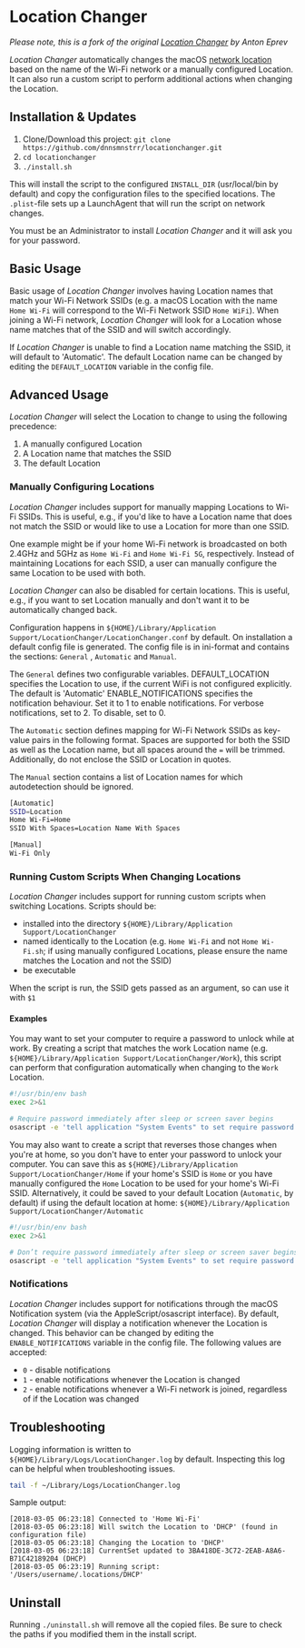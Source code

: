 # Location Changer

*Please note, this is a fork of the original [Location Changer](https://github.com/eprev/locationchanger) by Anton Eprev*

*Location Changer* automatically changes the macOS [network location](https://support.apple.com/en-us/HT202480)
based on the name of the Wi-Fi network or a manually configured Location. It can also run a custom script to perform
additional actions when changing the Location.


## Installation & Updates

1. Clone/Download this project: `git clone https://github.com/dnnsmnstrr/locationchanger.git`
1. `cd locationchanger`
1. `./install.sh`

This will install the script to the configured `INSTALL_DIR` (usr/local/bin by default) and copy the configuration files to the specified locations. The `.plist`-file sets up a LaunchAgent that will run the script on network changes.

You must be an Administrator to install *Location Changer* and it will ask you for your password.

## Basic Usage

Basic usage of *Location Changer* involves having Location names that match your Wi-Fi Network SSIDs
(e.g. a macOS Location with the name `Home Wi-Fi` will correspond to the Wi-Fi Network SSID `Home WiFi`).
When joining a Wi-Fi network, *Location Changer* will look for a Location whose name matches that of the
SSID and will switch accordingly.

If *Location Changer* is unable to find a Location name matching the SSID, it will default to 'Automatic'.
The default Location name can be changed by editing the `DEFAULT_LOCATION` variable in the config file.


## Advanced Usage

*Location Changer* will select the Location to change to using the following precedence:

1. A manually configured Location
2. A Location name that matches the SSID
3. The default Location


### Manually Configuring Locations

*Location Changer* includes support for manually mapping Locations to Wi-Fi SSIDs. This is useful, e.g., if
you'd like to have a Location name that does not match the SSID or would like to use a Location for more
than one SSID.

One example might be if your home Wi-Fi network is broadcasted on both 2.4GHz and 5GHz as `Home Wi-Fi`
and `Home Wi-Fi 5G`, respectively. Instead of maintaining Locations for each SSID, a user can manually
configure the same Location to be used with both.

*Location Changer* can also be disabled for certain locations. This is useful, e.g., if you want
to set Location manually and don't want it to be automatically changed back.

Configuration happens in `${HOME}/Library/Application Support/LocationChanger/LocationChanger.conf` by default.
On installation a default config file is generated.
The config file is in ini-format and contains the sections: `General` , `Automatic` and `Manual`.

The `General` defines two configurable variables.
DEFAULT_LOCATION specifies the Location to use, if the current WiFi is not configured explicitly. The default is 'Automatic'
ENABLE_NOTIFICATIONS specifies the notification behaviour. Set it to 1 to enable notifications. For verbose notifications,
set to 2. To disable, set to 0.

The `Automatic` section defines mapping for Wi-Fi Network SSIDs as key-value pairs in the following format.
Spaces are supported for both the SSID as well as the Location name, but all spaces around the `=` will be trimmed.
Additionally, do not enclose the SSID or Location in quotes.

The `Manual` section contains a list of Location names for which autodetection should be ignored.

```bash
[Automatic]
SSID=Location
Home Wi-Fi=Home
SSID With Spaces=Location Name With Spaces

[Manual]
Wi-Fi Only
```


### Running Custom Scripts When Changing Locations

*Location Changer* includes support for running custom scripts when switching Locations. Scripts
should be:

* installed into the directory `${HOME}/Library/Application Support/LocationChanger`
* named identically to the Location (e.g. `Home Wi-Fi` and not `Home Wi-Fi.sh`; if using manually configured Locations, please ensure the name matches the Location and not the SSID)
* be executable

When the script is run, the SSID gets passed as an argument, so can use it with `$1`

#### Examples

You may want to set your computer to require a password to unlock while at work. By creating a script that matches the work Location name (e.g. `${HOME}/Library/Application Support/LocationChanger/Work`), this script can perform that configuration automatically when changing to the `Work` Location.

```bash
#!/usr/bin/env bash
exec 2>&1

# Require password immediately after sleep or screen saver begins
osascript -e 'tell application "System Events" to set require password to wake of security preferences to true'
```

You may also want to create a script that reverses those changes when you're at home, so you don't have to enter your password to unlock your computer. You can save this as `${HOME}/Library/Application Support/LocationChanger/Home` if your home's SSID is `Home` or you have manually configured the `Home` Location to be used for your home's Wi-Fi SSID. Alternatively, it could be saved to your default Location (`Automatic`, by default) if using the default location at home: `${HOME}/Library/Application Support/LocationChanger/Automatic`

```bash
#!/usr/bin/env bash
exec 2>&1

# Don’t require password immediately after sleep or screen saver begins
osascript -e 'tell application "System Events" to set require password to wake of security preferences to false'
```

### Notifications

*Location Changer* includes support for notifications through the macOS Notification system (via the AppleScript/osascript interface). By default, *Location Changer* will display a notification whenever the Location is changed. This behavior can be changed by editing the `ENABLE_NOTIFICATIONS` variable in the config file. The following values are accepted:

* `0` - disable notifications
* `1` - enable notifications whenever the Location is changed
* `2` - enable notifications whenever a Wi-Fi network is joined, regardless of if the Location was changed

## Troubleshooting

Logging information is written to `${HOME}/Library/Logs/LocationChanger.log` by default. Inspecting this log can be helpful when troubleshooting issues.

```bash
tail -f ~/Library/Logs/LocationChanger.log
```

Sample output:

```
[2018-03-05 06:23:18] Connected to 'Home Wi-Fi'
[2018-03-05 06:23:18] Will switch the Location to 'DHCP' (found in configuration file)
[2018-03-05 06:23:18] Changing the Location to 'DHCP'
[2018-03-05 06:23:18] CurrentSet updated to 3BA418DE-3C72-2EAB-A8A6-B71C42189204 (DHCP)
[2018-03-05 06:23:19] Running script: '/Users/username/.locations/DHCP'
```

## Uninstall

Running `./uninstall.sh` will remove all the copied files. Be sure to check the paths if you modified them in the install script.
